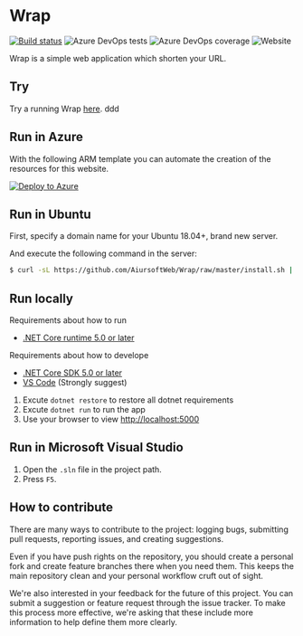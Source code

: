 # Wrap

[![Build status](https://dev.azure.com/aiursoft/Star/_apis/build/status/Wrap%20Build)](https://dev.azure.com/aiursoft/Star/_build/latest?definitionId=17)
![Azure DevOps tests](https://img.shields.io/azure-devops/tests/aiursoft/Star/17)
![Azure DevOps coverage](https://img.shields.io/azure-devops/coverage/aiursoft/Star/17)
![Website](https://img.shields.io/website?url=https%3A%2F%2Fwrap.aiursoft.com%2F%3Fshow%3Ddirect)

Wrap is a simple web application which shorten your URL.

## Try

Try a running Wrap [here](https://wrap.aiursoft.com).
ddd
## Run in Azure

With the following ARM template you can automate the creation of the resources for this website.

[![Deploy to Azure](https://azuredeploy.net/deploybutton.svg)](https://deploy.azure.com/?repository=https://github.com/AiursoftWeb/Wrap/tree/master)

## Run in Ubuntu

First, specify a domain name for your Ubuntu 18.04+, brand new server.

And execute the following command in the server:

```bash
$ curl -sL https://github.com/AiursoftWeb/Wrap/raw/master/install.sh | sudo bash -s www.example.com
```

## Run locally

Requirements about how to run

* [.NET Core runtime 5.0 or later](https://github.com/dotnet/core/tree/master/release-notes)

Requirements about how to develope

* [.NET Core SDK 5.0 or later](https://github.com/dotnet/core/tree/master/release-notes)
* [VS Code](https://code.visualstudio.com) (Strongly suggest)

1. Excute `dotnet restore` to restore all dotnet requirements
2. Excute `dotnet run` to run the app
3. Use your browser to view [http://localhost:5000](http://localhost:5000)

## Run in Microsoft Visual Studio

1. Open the `.sln` file in the project path.
2. Press `F5`.

## How to contribute

There are many ways to contribute to the project: logging bugs, submitting pull requests, reporting issues, and creating suggestions.

Even if you have push rights on the repository, you should create a personal fork and create feature branches there when you need them. This keeps the main repository clean and your personal workflow cruft out of sight.

We're also interested in your feedback for the future of this project. You can submit a suggestion or feature request through the issue tracker. To make this process more effective, we're asking that these include more information to help define them more clearly.
